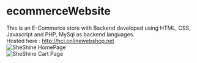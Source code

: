 # ecommerceWebsite
This is an E-Commerce store with Backend developed using HTML, CSS, Javascript and PHP, MySql as backend languages.
<br>Hosted here : http://hci.onlinewebshop.net
<br><img src="https://i.ibb.co/sgQRBqP/Screenshot-2023-07-06-at-10-12-38-PM.png" alt="SheShine HomePage" border="0">
<br><img src="https://i.ibb.co/3k47KZY/Screenshot-2023-07-06-at-10-13-09-PM.png" alt="SheShine Cart Page" border="0">
